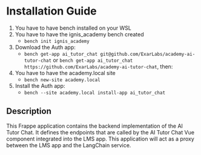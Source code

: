 # Installation Guide
1. You have to have bench installed on your WSL
1. You have to have the ignis_academy bench created
    - `bench init ignis_academy`
1. Download the Auth app:
    - `bench get-app ai_tutor_chat git@github.com/ExarLabs/academy-ai-tutor-chat` or `bench get-app ai_tutor_chat https://github.com/ExarLabs/academy-ai-tutor-chat`, then:
1. You have to have the academy.local site
    - `bench new-site academy.local`
1. Install the Auth app:
    - `bench --site academy.local install-app ai_tutor_chat`

## Description
This Frappe application contains the backend implementation of the AI Tutor Chat.
It defines the endpoints that are called by the AI Tutor Chat Vue component integrated into the LMS app.
This application will act as a proxy between the LMS app and the LangChain service.
